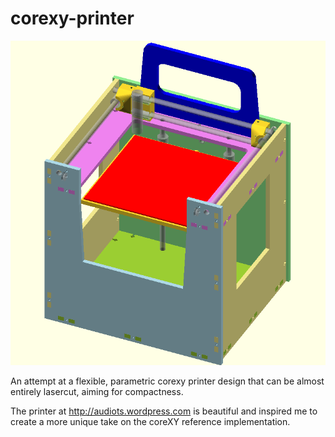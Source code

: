 # corexy-printer

![rendered picture of printer](interim_front.png)

An attempt at a flexible, parametric corexy printer design that can be almost entirely lasercut, aiming for compactness.

The printer at http://audiots.wordpress.com is beautiful and inspired me to create a more unique take on the coreXY reference implementation.
